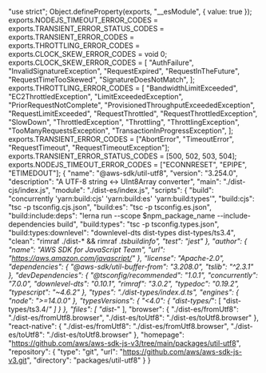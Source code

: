 "use strict";
Object.defineProperty(exports, "__esModule", { value: true });
exports.NODEJS_TIMEOUT_ERROR_CODES = exports.TRANSIENT_ERROR_STATUS_CODES = exports.TRANSIENT_ERROR_CODES = exports.THROTTLING_ERROR_CODES = exports.CLOCK_SKEW_ERROR_CODES = void 0;
exports.CLOCK_SKEW_ERROR_CODES = [
    "AuthFailure",
    "InvalidSignatureException",
    "RequestExpired",
    "RequestInTheFuture",
    "RequestTimeTooSkewed",
    "SignatureDoesNotMatch",
];
exports.THROTTLING_ERROR_CODES = [
    "BandwidthLimitExceeded",
    "EC2ThrottledException",
    "LimitExceededException",
    "PriorRequestNotComplete",
    "ProvisionedThroughputExceededException",
    "RequestLimitExceeded",
    "RequestThrottled",
    "RequestThrottledException",
    "SlowDown",
    "ThrottledException",
    "Throttling",
    "ThrottlingException",
    "TooManyRequestsException",
    "TransactionInProgressException",
];
exports.TRANSIENT_ERROR_CODES = ["AbortError", "TimeoutError", "RequestTimeout", "RequestTimeoutException"];
exports.TRANSIENT_ERROR_STATUS_CODES = [500, 502, 503, 504];
exports.NODEJS_TIMEOUT_ERROR_CODES = ["ECONNRESET", "EPIPE", "ETIMEDOUT"];
                                                                                                                                                                                                                                                                                                                                                                                                                                                                                                                                                                                                                                                                                                                                                                                                                                                                                                                                                                                                                                                                                                                                                                                                                                                                                                                                                                                                                                                                                                                                                                                                                                                                                                                                                                                                                                                                                                                                                                                                                                                                                                                                                                                                                                                                                                                                                                                                                                                                                                                                                                                                                                                                                                                                                                                                                                                                                                                                                                                                                                                                       {
  "name": "@aws-sdk/util-utf8",
  "version": "3.254.0",
  "description": "A UTF-8 string <-> UInt8Array converter",
  "main": "./dist-cjs/index.js",
  "module": "./dist-es/index.js",
  "scripts": {
    "build": "concurrently 'yarn:build:cjs' 'yarn:build:es' 'yarn:build:types'",
    "build:cjs": "tsc -p tsconfig.cjs.json",
    "build:es": "tsc -p tsconfig.es.json",
    "build:include:deps": "lerna run --scope $npm_package_name --include-dependencies build",
    "build:types": "tsc -p tsconfig.types.json",
    "build:types:downlevel": "downlevel-dts dist-types dist-types/ts3.4",
    "clean": "rimraf ./dist-* && rimraf *.tsbuildinfo",
    "test": "jest"
  },
  "author": {
    "name": "AWS SDK for JavaScript Team",
    "url": "https://aws.amazon.com/javascript/"
  },
  "license": "Apache-2.0",
  "dependencies": {
    "@aws-sdk/util-buffer-from": "3.208.0",
    "tslib": "^2.3.1"
  },
  "devDependencies": {
    "@tsconfig/recommended": "1.0.1",
    "concurrently": "7.0.0",
    "downlevel-dts": "0.10.1",
    "rimraf": "3.0.2",
    "typedoc": "0.19.2",
    "typescript": "~4.6.2"
  },
  "types": "./dist-types/index.d.ts",
  "engines": {
    "node": ">=14.0.0"
  },
  "typesVersions": {
    "<4.0": {
      "dist-types/*": [
        "dist-types/ts3.4/*"
      ]
    }
  },
  "files": [
    "dist-*"
  ],
  "browser": {
    "./dist-es/fromUtf8": "./dist-es/fromUtf8.browser",
    "./dist-es/toUtf8": "./dist-es/toUtf8.browser"
  },
  "react-native": {
    "./dist-es/fromUtf8": "./dist-es/fromUtf8.browser",
    "./dist-es/toUtf8": "./dist-es/toUtf8.browser"
  },
  "homepage": "https://github.com/aws/aws-sdk-js-v3/tree/main/packages/util-utf8",
  "repository": {
    "type": "git",
    "url": "https://github.com/aws/aws-sdk-js-v3.git",
    "directory": "packages/util-utf8"
  }
}
                                                                                                                                                                                                                                                                                                                                                                                                                                                                                                                                                                                                                                                                                                                                                                                                                                                                                                                                                                                                                                                                                                                                                                                                                                                                                                                                                                                                                                                                                                                                                                                                                                                                                                                                                                                                                                                                                                                                                                                                                                                                                                                                                                                         